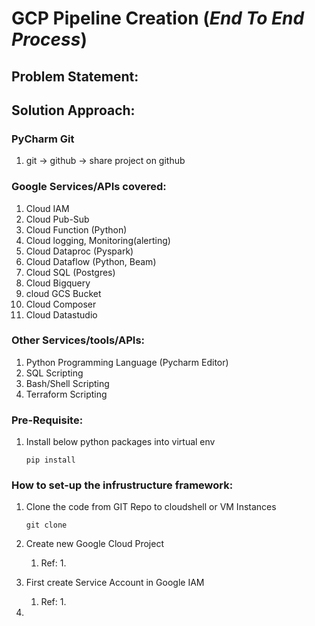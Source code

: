 # GCP Pipeline Creation (*End To End Process*)

## Problem Statement:


## Solution Approach:

### PyCharm Git
1. git -> github -> share project on github

### Google Services/APIs covered:
1. Cloud IAM
1. Cloud Pub-Sub
2. Cloud Function (Python)
3. Cloud logging, Monitoring(alerting)
4. Cloud Dataproc (Pyspark)
5. Cloud Dataflow (Python, Beam)
6. Cloud SQL (Postgres)  
6. Cloud Bigquery
7. cloud GCS Bucket
7. Cloud Composer
8. Cloud Datastudio

### Other Services/tools/APIs:
1. Python Programming Language (Pycharm Editor)
2. SQL Scripting
3. Bash/Shell Scripting
4. Terraform Scripting

### Pre-Requisite:
1. Install below python packages into virtual env
    ```shell
    pip install 
    ```
   
### How to set-up the infrustructure framework:
1. Clone the code from GIT Repo to cloudshell or VM Instances
   ```shell
   git clone 
   ```
2. Create new Google Cloud Project
   1. Ref:
      1. 
   
3. First create Service Account in Google IAM
   1. Ref:
      1.
   
3. 